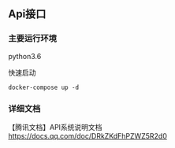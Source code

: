 ## Api接口

### 主要运行环境
python3.6


快速启动

```
docker-compose up -d
```


### 详细文档
【腾讯文档】API系统说明文档
https://docs.qq.com/doc/DRkZKdFhPZWZ5R2d0










